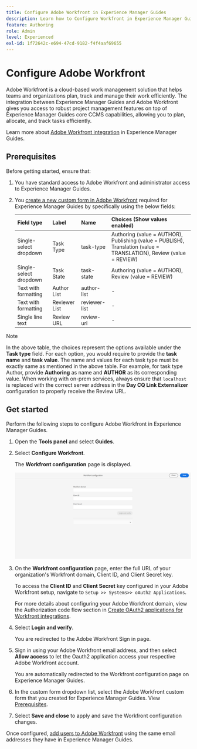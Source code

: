 ```yaml
---
title: Configure Adobe Workfront in Experience Manager Guides
description: Learn how to Configure Workfront in Experience Manager Guides
feature: Authoring
role: Admin
level: Experienced
exl-id: 1f72642c-e694-47cd-9182-f4f4aaf69655
---
```

# Configure Adobe Workfront

Adobe Workfront is a cloud-based work management solution that helps teams and organizations plan, track and manage their work efficiently. The integration between Experience Manager Guides and Adobe Workfront gives you access to robust project management features on top of Experience Manager Guides core CCMS capabilities, allowing you to plan, allocate, and track tasks efficiently.  

Learn more about [Adobe Workfront integration](../user-guide/workfront-integration.md) in Experience Manager Guides.

## Prerequisites 

Before getting started, ensure that: 

1. You have standard access to Adobe Workfront and administrator access to Experience Manager Guides.
2. You [create a new custom form in Adobe Workfront](https://experienceleague.adobe.com/en/docs/workfront/using/administration-and-setup/customize/custom-forms/design-a-form/design-a-form) required for Experience Manager Guides by specifically using the below fields: 

    | Field type | Label| Name | Choices (Show values enabled) |
    |------------|------|------|-------------------------------|
    |Single-select dropdown | Task Type | task-type | Authoring (value = AUTHOR), Publishing (value = PUBLISH), Translation (value = TRANSLATION), Review (value = REVIEW) | 
    |Single-select dropdown | Task State | task-state  | Authoring (value = AUTHOR), Review (value = REVIEW)| 
    |Text with formatting|Author List   | author-list  |  - | 
    |Text with formatting|Reviewer List   | reviewer-list  | -  |
    |Single line text| Review URL   | review-url  | - |

>[!NOTE]
>
> In the above table, the choices represent the options available under the **Task type** field. For each option, you would require to provide the **task name** and **task value**. The name and values for each task type must be exactly same as mentioned in the above table. For example, for task type Author, provide **Authoring** as name and **AUTHOR** as its corresponding value.
> When working with on-prem services, always ensure that `localhost` is replaced with the correct server address in the **Day CQ Link Externalizer** configuration to properly receive the Review URL.  

## Get started 

Perform the following steps to configure Adobe Workfront in Experience Manager Guides. 

1. Open the **Tools panel** and select **Guides**.  
2. Select **Configure Workfront**. 

   The **Workfront configuration** page is displayed.

   ![](assets/configure-workfront-page.png) 
     
3. On the **Workfront configuration** page, enter the full URL of your organization's Workfront domain, Client ID, and Client Secret key.  
   
   To access the **Client ID** and **Client Secret** key configured in your Adobe Workfront setup, navigate to `Setup >> Systems>> oAuth2 Applications`. 

    For more details about configuring your Adobe Workfront domain, view the Authorization code flow section in [Create OAuth2 applications for Workfront integrations](https://experienceleague.adobe.com/en/docs/workfront/using/administration-and-setup/configure-integrations/create-oauth-application#create-an-oauth2-application-using-user-credentials-authorization-code-flow).

4. Select **Login and verify**. 

   You are redirected to the Adobe Workfront Sign in page.
5. Sign in using your Adobe Workfront email address, and then select **Allow access** to let the Oauth2 application access your respective Adobe Workfront account.

   You are automatically redirected to the Workfront configuration page on Experience Manager Guides. 

6. In the custom form dropdown list, select the Adobe Workfront custom form that you created for Experience Manager Guides. View [Prerequisites](#prerequisites).
7. Select **Save and close** to apply and save the Workfront configuration changes.  

Once configured, [add users to Adobe Workfront](https://experienceleague.adobe.com/en/docs/workfront/using/administration-and-setup/add-users/create-manage-users/add-users) using the same email addresses they have in Experience Manager Guides.
